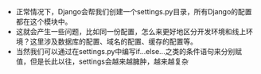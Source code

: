 -   正常情况下，Django会帮我们创建一个settings.py目录，所有Django的配置都在这个模块中。
-   这就会产生一些问题，比如同一份配置，怎么来更好地区分开发环境和线上环境？这里涉及数据库的配置、域名的配置、缓存的配置等。
-   当然我们可以通过在settings.py中编写if...else...之类的条件语句来分别赋值，但是长此以往，settings会越来越臃肿，越来越复杂

   